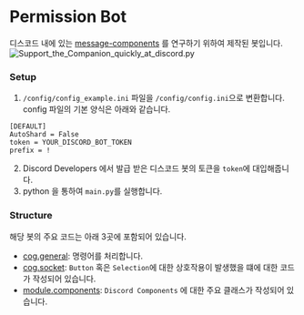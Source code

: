 # Permission Bot
디스코드 내에 있는 [message-components](https://discord.com/developers/docs/interactions/message-components) 를 연구하기 위하여 제작된 봇입니다.
![Support_the_Companion_quickly_at_discord.py](https://user-images.githubusercontent.com/16767890/124504287-1e06e000-de02-11eb-9c07-1988b7182aec.gif)

### Setup
1. `/config/config_example.ini` 파일을 `/config/config.ini`으로 변환합니다.
config 파일의 기본 양식은 아래와 같습니다.
```editorconfig
[DEFAULT]
AutoShard = False
token = YOUR_DISCORD_BOT_TOKEN
prefix = !
```
2. Discord Developers 에서 발급 받은 디스코드 봇의 토큰을 `token`에 대입해줍니다.
3. python 을 통하여 `main.py`를 실행합니다.

### Structure
해당 봇의 주요 코드는 아래 3곳에 포함되어 있습니다.
* [cog.general](cogs/general.py): 명령어를 처리합니다.
* [cog.socket](cogs/general.py): `Button` 혹은 `Selection`에 대한 상호작용이 발생했을 떄에 대한 코드가 작성되어 있습니다.
* [module.components](module/components.py): `Discord Components` 에 대한 주요 클래스가 작성되어 있습니다.
